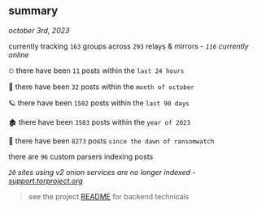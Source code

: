 
## summary
_october 3rd, 2023_

currently tracking `163` groups across `293` relays & mirrors - _`116` currently online_

⏲ there have been `11` posts within the `last 24 hours`

🦈 there have been `32` posts within the `month of october`

🪐 there have been `1502` posts within the `last 90 days`

🏚 there have been `3583` posts within the `year of 2023`

🦕 there have been `8273` posts `since the dawn of ransomwatch`

there are `96` custom parsers indexing posts

_`20` sites using v2 onion services are no longer indexed - [support.torproject.org](https://support.torproject.org/onionservices/v2-deprecation/)_

> see the project [README](https://github.com/joshhighet/ransomwatch#ransomwatch--) for backend technicals
